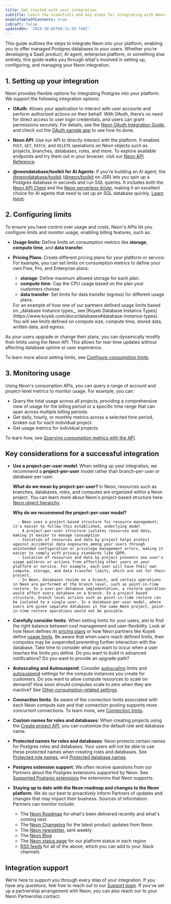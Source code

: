 ```yaml
---
title: Get started with your integration
subtitle: Learn the essentials and key steps for integrating with Neon
enableTableOfContents: true
isDraft: false
updatedOn: '2024-10-05T09:31:59.749Z'
---
```


This guide outlines the steps to integrate Neon into your platform, enabling you to offer managed Postgres databases to your users. Whether you’re developing a SaaS product, AI agent, enterprise platform, or something else entirely, this guide walks you through what's involved in setting up, configuring, and managing your Neon integration.

## 1. Setting up your integration

Neon provides flexible options for integrating Postgres into your platform. We support the following integration options:

- **OAuth**: Allows your application to interact with user accounts and perform authorized actions on their behalf. With OAuth, there’s no need for direct access to user login credentials, and users can grant permissions securely. For details, see the [Neon OAuth Integration Guide](/docs/guides/oauth-integration), and check out the [OAuth sample app](https://github.com/neondatabase/neon-branches-visualizer) to see how its done.

- **Neon API**: Use our API to directly interact with the platform. It enables `POST`, `GET`, `PATCH`, and `DELETE` operations on Neon objects such as projects, branches, databases, roles, and more. To explore available endpoints and try them out in your browser, visit our [Neon API Reference](https://api-docs.neon.tech/reference/getting-started-with-neon-api).

- **@neondatabase/toolkit for AI Agents**: If you're building an AI agent, the [@neondatabase/toolkit](https://github.com/neondatabase/toolkit) ([@neon/toolkit](https://jsr.io/@neon/toolkit) on JSR) lets you spin up a Postgres database in seconds and run SQL queries. It includes both the [Neon API Client](https://www.npmjs.com/package/@neondatabase/api-client) and the [Neon serverless driver](https://github.com/neondatabase/serverless), making it an excellent choice for AI agents that need to set up an SQL database quickly. [Learn more](https://neon.tech/blog/why-neondatabase-toolkit).

## 2. Configuring limits

To ensure you have control over usage and costs, Neon's APIs let you configure limits and monitor usage, enabling billing features, such as:

- **Usage limits**: Define limits on consumption metrics like **storage**, **compute time**, and **data transfer**.
- **Pricing Plans**: Create different pricing plans for your platform or service. For example, you can set limits on consumption metrics to define your own Free, Pro, and Enterprise plans:
    - **storage**: Define maximum allowed storage for each plan.
    - **compute time**: Cap the CPU usage based on the plan your customers choose.
    - **data transfer**: Set limits for data transfer (egress) for different usage plans.

    <Admonition type="tip" title="partner example">
    For an example of how one of our partners defined usage limits based on _database instance types_, see [Koyeb Database Instance Types](https://www.koyeb.com/docs/databases#database-instance-types). You will see limits defined on compute size, compute time, stored data, written data, and egress.
    </Admonition> 

As your users upgrade or change their plans, you can dynamically modify their limits using the Neon API. This allows for real-time updates without affecting database uptime or user experience.

To learn more about setting limits, see [Configure consumption limits](#/docs/guides/partner-billing).

## 3. Monitoring usage

Using Neon's consumption APIs, you can query a range of account and project-level metrics to monitor usage. For example, you can:

- Query the total usage across all projects, providing a comprehensive view of usage for the billing period or a specific time range that can span across multiple billing periods.
- Get daily, hourly, or monthly metrics across a selected time period, broken out for each individual project.
- Get usage metrics for individual projects

To learn how, see [Querying consumption metrics with the API](/docs/guides/metrics-api).

## Key considerations for a successful integration

- **Use a project-per-user model**: When setting up your integration, we recommend a **project-per-user** model rather than branch-per-user or database-per-user.

    **What do we mean by project-per-user?** In Neon, resources such as branches, databases, roles, and computes are organized within a Neon project. You can learn more about Neon's project-based structure here: [Neon object hierarchy](https://neon.tech/docs/manage/overview).

    **Why do we recommend the project-per-user model?**

        - Neon uses a project-based structure for resource management; it's easier to follow this established, underlying model
        - A project-per-user structure isolates resources and data, making it easier to manage consumption
        - Isolation of resources and data by project helps protect against accidental data exposures among your users through unintended configuration or privilege management errors, making it easier to comply with privacy standards like GDPR.
        - Isolation of resources and data by project prevents one user's usage patterns or actions from affecting other users on your platform or service. For example, each user will have their own compute, storage, and data transfer limits, which are set for their project.
        - In Neon, databases reside on a branch, and certain operations in Neon are performed at the branch level, such as point-in-time restore. In a user-per-database implementation, a restore operation would affect every database on a branch. In a project based structure, branch level actions such as point-in-time restore can be isolated to a single user. In a database-per-user model, where users are given separate databases in the same Neon project, point-in-time restore operations would not be possible.

- **Carefully consider limits**: When setting limits for your users, aim to find the right balance between cost management and user-flexibility. Look at how Neon defines its [pricing plans](/docs/introduction/plans) or how Neon partners like Koyeb define [usage limits](https://www.koyeb.com/docs/databases#database-instance-types). Be aware that when users reach defined limits, their computes may be suspended preventing further interaction with the database. Take time to consider what you want to occur when a user reaches the limits you define. Do you want to build in advanced notifications? Do you want to provide an upgrade path? 
- **Autoscaling and Autosuspend**: Consider [autoscaling](/docs/introduction/autoscaling) limits and [autosuspend](/docs/introduction/auto-suspend) settings for the compute instances you create for customers. Do you want to allow compute resources to scale on demand? How soon should computes scale to zero when they are inactive? See [Other consumption-related settings](/docs/guides/partner-billing#other-consumption-related-settings).
- **Connection limits**: Be aware of the connection limits associated with each Neon compute size and that connection pooling supports more concurrent connections. To learn more, see [Connection limits](/docs/connect/connection-pooling#connection-limits-without-connection-pooling).
- **Custom names for roles and databases**: When creating projects using the [Create project API](https://api-docs.neon.tech/reference/createproject), you can customize the default role and database name.
- **Protected names for roles and databases**: Neon protects certain names for Postgres roles and databases. Your users will not be able to use these protected names when creating roles and databases. See [Protected role names](/docs/manage/roles#protected-role-names), and [Protected database names](/docs/manage/databases#protected-database-names).
- **Postgres extension support**: We often receive questions from our Partners about the Postgres extensions supported by Neon. See [Supported Postgres extensions](/docs/extensions/pg-extensions) the extensions that Neon supports.
- **Staying up to date with the Neon roadmap and changes to the Neon platform**: We do our best to proactively inform Partners of updates and changes that may impact their business. Sources of information Partners can monitor include:
    - The [Neon Roadmap](/docs/introduction/roadmap) for what's been delivered recently and what's coming next
    - The [Neon Changelog](/docs/changelog) for the latest product updates from Neon
    - The [Neon newsletter](https://neon.tech/blog#subscribe-form), sent weekly
    - The [Neon Blog](https://neon.tech/blog)
    - The [Neon status page](https://neonstatus.com/) for our platform status in each region
    - [RSS feeds](/docs/reference/feeds) for all of the above, which you can add to your Slack channels

## Integration support

We’re here to support you through every step of your integration. If you have any questions, feel free to reach out to our [Support team](https://neon.tech/docs/introduction/support). If you've set up a partnership arrangement with Neon, you can also reach our to your Neon Partnership contact.
